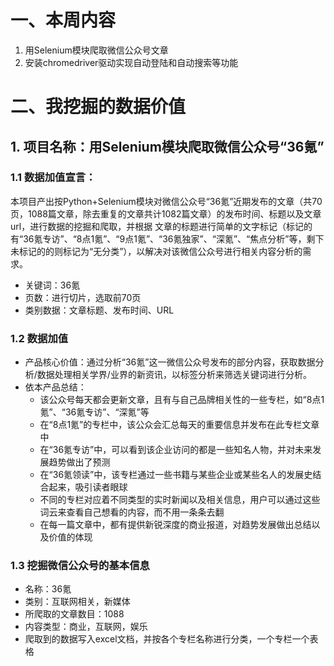 # 一、本周内容
1. 用Selenium模块爬取微信公众号文章
2. 安装chromedriver驱动实现自动登陆和自动搜索等功能
# 二、我挖掘的数据价值
## 1. 项目名称：用Selenium模块爬取微信公众号“36氪”
### 1.1 数据加值宣言：
本项目产出按Python+Selenium模块对微信公众号“36氪”近期发布的文章（共70页，1088篇文章，除去重复的文章共计1082篇文章）的发布时间、标题以及文章url，进行数据的挖掘和爬取，并根据
文章的标题进行简单的文字标记（标记的有“36氪专访”、“8点1氪”、“9点1氪”、“36氪独家”、“深氪”、“焦点分析”等，剩下未标记的的则标记为“无分类”），以解决对该微信公众号进行相关内容分析的需求。
* 关键词：36氪
* 页数：进行切片，选取前70页
* 类别数据：文章标题、发布时间、URL
### 1.2 数据加值
* 产品核心价值：通过分析“36氪”这一微信公众号发布的部分内容，获取数据分析/数据处理相关学界/业界的新资讯，以标签分析来筛选关键词进行分析。   
* 依本产品总结：    
   * 该公众号每天都会更新文章，且有与自己品牌相关性的一些专栏，如“8点1氪”、“36氪专访”、“深氪”等
   * 在“8点1氪”的专栏中，该公众会汇总每天的重要信息并发布在此专栏文章中
   * 在“36氪专访”中，可以看到该企业访问的都是一些知名人物，并对未来发展趋势做出了预测
   * 在“36氪领读”中，该专栏通过一些书籍与某些企业或某些名人的发展史结合起来，吸引读者眼球
   * 不同的专栏对应着不同类型的实时新闻以及相关信息，用户可以通过这些词云来查看自己想看的内容，而不用一条条去翻
   * 在每一篇文章中，都有提供新锐深度的商业报道，对趋势发展做出总结以及价值的体现
### 1.3 挖掘微信公众号的基本信息
* 名称：36氪
* 类别：互联网相关，新媒体
* 所爬取的文章数目：1088
* 内容类型：商业，互联网，娱乐
* 爬取到的数据写入excel文档，并按各个专栏名称进行分类，一个专栏一个表格
